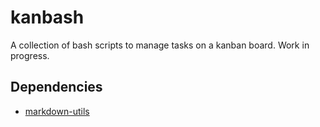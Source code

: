 # kanbash

A collection of bash scripts to manage tasks on a kanban board. Work in progress.

## Dependencies
- [markdown-utils](https://github.com/c-auri/markdown-utils)
